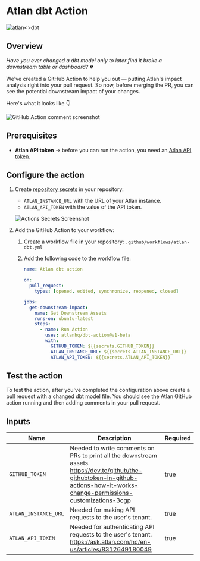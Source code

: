 # Atlan dbt Action

![atlan<>dbt](https://user-images.githubusercontent.com/14099191/209542321-54d5557e-8abf-4d9a-9f6d-dcacb856f25f.png)

## Overview

*Have you ever changed a dbt model only to later find it broke a downstream table or dashboard? 💔*

We've created a GitHub Action to help you out — putting Atlan's impact analysis right into your pull request. So now, before merging the PR, you can see the potential downstream impact of your changes.

Here's what it looks like 👇

![GitHub Action comment screenshot](https://iili.io/HI7d0zB.png)

## Prerequisites

- **Atlan API token** → before you can run the action, you need an [Atlan API token](https://ask.atlan.com/hc/en-us/articles/8312649180049).

## Configure the action

1. Create [repository secrets](https://github.com/Azure/actions-workflow-samples/blob/master/assets/create-secrets-for-GitHub-workflows.md#creating-secrets) in your repository:
    - `ATLAN_INSTANCE_URL` with the URL of your Atlan instance.
    - `ATLAN_API_TOKEN` with the value of the API token.

    ![Actions Secrets Screenshot](https://iili.io/HI7gfx2.png)

2. Add the GitHub Action to your workflow:
    1. Create a workflow file in your repository: `.github/workflows/atlan-dbt.yml`
    2. Add the following code to the workflow file:

        ```yaml
        name: Atlan dbt action

        on:
          pull_request:
            types: [opened, edited, synchronize, reopened, closed]

        jobs:
          get-downstream-impact:
            name: Get Downstream Assets
            runs-on: ubuntu-latest
            steps:
              - name: Run Action
                uses: atlanhq/dbt-action@v1-beta
                with:
                  GITHUB_TOKEN: ${{secrets.GITHUB_TOKEN}}
                  ATLAN_INSTANCE_URL: ${{secrets.ATLAN_INSTANCE_URL}}
                  ATLAN_API_TOKEN: ${{secrets.ATLAN_API_TOKEN}}
        ```

## Test the action

To test the action, after you've completed the configuration above create a pull request with a changed dbt model file. You should see the Atlan
GitHub action running and then adding comments in your pull request.

## Inputs

| Name               | Description                                                                                                                                                                     | Required |
|--------------------|---------------------------------------------------------------------------------------------------------------------------------------------------------------------------------|----------|
| `GITHUB_TOKEN`       | Needed to write comments on PRs to print all the downstream assets. https://dev.to/github/the-githubtoken-in-github-actions-how-it-works-change-permissions-customizations-3cgp | true     |
| `ATLAN_INSTANCE_URL` | Needed for making API requests to the user's tenant.                                                                                                                            | true     |
| `ATLAN_API_TOKEN`    | Needed for authenticating API requests to the user's tenant. https://ask.atlan.com/hc/en-us/articles/8312649180049                                                              | true     |
